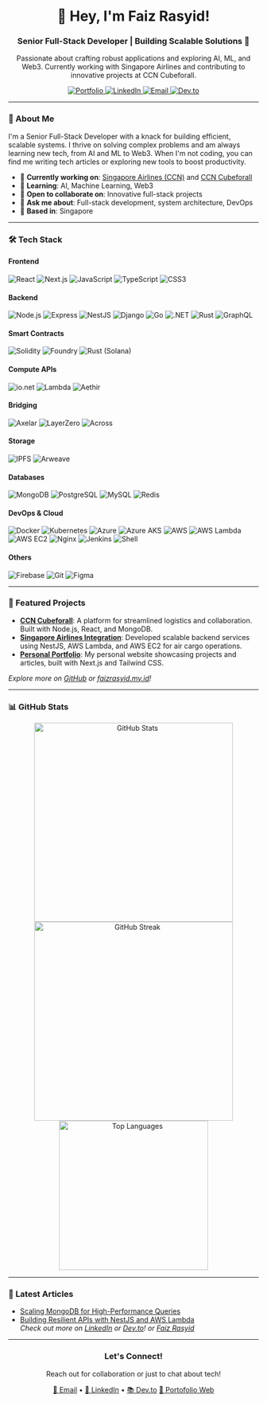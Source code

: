 <div align="center">
  <h1>👋 Hey, I'm Faiz Rasyid!</h1>
  <h3>Senior Full-Stack Developer | Building Scalable Solutions 🚀</h3>
  <p>Passionate about crafting robust applications and exploring AI, ML, and Web3. Currently working with Singapore Airlines and contributing to innovative projects at CCN Cubeforall.</p>

  <a href="https://faizrasyid.my.id">
    <img src="https://img.shields.io/badge/Portfolio-faizrasyid.xyz-blue?style=flat-square&logo=firefox" alt="Portfolio" />
  </a>
  <a href="https://www.linkedin.com/in/faiz-rasyid-l16/">
    <img src="https://img.shields.io/badge/LinkedIn-Faiz%20Rasyid-0A66C2?style=flat-square&logo=linkedin" alt="LinkedIn" />
  </a>
  <a href="mailto:faizrasyid456@gmail.com">
    <img src="https://img.shields.io/badge/Email-faizrasyid456@gmail.com-red?style=flat-square&logo=gmail" alt="Email" />
  </a>
  <a href="https://dev.to/faiz">
    <img src="https://img.shields.io/badge/Dev.to-Faiz-0A0A0A?style=flat-square&logo=dev.to" alt="Dev.to" />
  </a>
</div>

---

### 🌟 About Me
I'm a Senior Full-Stack Developer with a knack for building efficient, scalable systems. I thrive on solving complex problems and am always learning new tech, from AI and ML to Web3. When I'm not coding, you can find me writing tech articles or exploring new tools to boost productivity.

- 🔭 **Currently working on**: [Singapore Airlines (CCN)](https://www.siacargo.com) and [CCN Cubeforall](https://cubeforall.com)
- 🌱 **Learning**: AI, Machine Learning, Web3
- 👯 **Open to collaborate on**: Innovative full-stack projects
- 💬 **Ask me about**: Full-stack development, system architecture, DevOps
- 📍 **Based in**: Singapore

---

### 🛠️ Tech Stack
#### Frontend
![React](https://img.shields.io/badge/-React-61DAFB?style=flat-square&logo=react&logoColor=black)
![Next.js](https://img.shields.io/badge/-Next.js-000000?style=flat-square&logo=next.js)
![JavaScript](https://img.shields.io/badge/-JavaScript-F7DF1E?style=flat-square&logo=javascript)
![TypeScript](https://img.shields.io/badge/-TypeScript-3178C6?style=flat-square&logo=typescript)
![CSS3](https://img.shields.io/badge/-CSS3-1572B6?style=flat-square&logo=css3)

#### Backend
![Node.js](https://img.shields.io/badge/-Node.js-339933?style=flat-square&logo=node.js)
![Express](https://img.shields.io/badge/-Express-000000?style=flat-square&logo=express)
![NestJS](https://img.shields.io/badge/-NestJS-E0234E?style=flat-square&logo=nestjs)
![Django](https://img.shields.io/badge/-Django-092E20?style=flat-square&logo=django)
![Go](https://img.shields.io/badge/-Go-00ADD8?style=flat-square&logo=go)
![.NET](https://img.shields.io/badge/-.NET-512BD4?style=flat-square&logo=dotnet)
![Rust](https://img.shields.io/badge/-Rust-000000?style=flat-square&logo=rust)
![GraphQL](https://img.shields.io/badge/-GraphQL-E10098?style=flat-square&logo=graphql)

#### Smart Contracts
![Solidity](https://img.shields.io/badge/-Solidity-363636?style=flat-square&logo=solidity)
![Foundry](https://img.shields.io/badge/-Foundry-000000?style=flat-square&logo=ethereum)
![Rust (Solana)](https://img.shields.io/badge/-Rust%20(Solana)-000000?style=flat-square&logo=solana)

#### Compute APIs
![io.net](https://img.shields.io/badge/-io.net-000000?style=flat-square&logo=cloud)
![Lambda](https://img.shields.io/badge/-Lambda-FF9900?style=flat-square&logo=aws-lambda)
![Aethir](https://img.shields.io/badge/-Aethir-0A0A0A?style=flat-square&logo=cloud)

#### Bridging
![Axelar](https://img.shields.io/badge/-Axelar-000000?style=flat-square&logo=blockchaindotcom)
![LayerZero](https://img.shields.io/badge/-LayerZero-2B2D42?style=flat-square&logo=protocols)
![Across](https://img.shields.io/badge/-Across-3B82F6?style=flat-square&logo=ethereum)

#### Storage
![IPFS](https://img.shields.io/badge/-IPFS-65C2CB?style=flat-square&logo=ipfs)
![Arweave](https://img.shields.io/badge/-Arweave-222222?style=flat-square&logo=arweave)

#### Databases
![MongoDB](https://img.shields.io/badge/-MongoDB-47A248?style=flat-square&logo=mongodb)
![PostgreSQL](https://img.shields.io/badge/-PostgreSQL-336791?style=flat-square&logo=postgresql)
![MySQL](https://img.shields.io/badge/-MySQL-4479A1?style=flat-square&logo=mysql)
![Redis](https://img.shields.io/badge/-Redis-DC382D?style=flat-square&logo=redis)

#### DevOps & Cloud
![Docker](https://img.shields.io/badge/-Docker-2496ED?style=flat-square&logo=docker)
![Kubernetes](https://img.shields.io/badge/-Kubernetes-326CE5?style=flat-square&logo=kubernetes)
![Azure](https://img.shields.io/badge/-Azure-0089D6?style=flat-square&logo=microsoftazure)
![Azure AKS](https://img.shields.io/badge/-Azure%20AKS-0078D4?style=flat-square&logo=microsoftazure)
![AWS](https://img.shields.io/badge/-AWS-232F3E?style=flat-square&logo=amazonaws)
![AWS Lambda](https://img.shields.io/badge/-AWS%20Lambda-FF9900?style=flat-square&logo=aws-lambda)
![AWS EC2](https://img.shields.io/badge/-AWS%20EC2-FF9900?style=flat-square&logo=amazonaws)
![Nginx](https://img.shields.io/badge/-Nginx-009639?style=flat-square&logo=nginx)
![Jenkins](https://img.shields.io/badge/-Jenkins-D24939?style=flat-square&logo=jenkins)
![Shell](https://img.shields.io/badge/-Shell-4EAA25?style=flat-square&logo=gnu-bash)

#### Others
![Firebase](https://img.shields.io/badge/-Firebase-FFCA28?style=flat-square&logo=firebase)
![Git](https://img.shields.io/badge/-Git-F05032?style=flat-square&logo=git)
![Figma](https://img.shields.io/badge/-Figma-F24E1E?style=flat-square&logo=figma)

---

### 🚀 Featured Projects
- **[CCN Cubeforall](https://cubeforall.com)**: A platform for streamlined logistics and collaboration. Built with Node.js, React, and MongoDB.
- **[Singapore Airlines Integration](https://www.siacargo.com)**: Developed scalable backend services using NestJS, AWS Lambda, and AWS EC2 for air cargo operations.
- **[Personal Portfolio](https://faizrasyid.xyz)**: My personal website showcasing projects and articles, built with Next.js and Tailwind CSS.

*Explore more on [GitHub](https://github.com/unxpected7) or [faizrasyid.my.id](https://faizrasyid.my.id)!*

---

### 📊 GitHub Stats
<div align="center">
  <img src="https://github-readme-stats.vercel.app/api?username=unxpected7&show_icons=true&theme=dracula&hide_border=true" alt="GitHub Stats" width="400" />
  <img src="https://github-readme-streak-stats.herokuapp.com/?user=unxpected7&theme=dracula&hide_border=true" alt="GitHub Streak" width="400" />
</div>
<div align="center">
  <img src="https://github-readme-stats.vercel.app/api/top-langs?username=unxpected7&show_icons=true&locale=en&layout=compact&theme=dracula&hide_border=true" alt="Top Languages" width="300" />
</div>

---

### 📝 Latest Articles
- [Scaling MongoDB for High-Performance Queries](https://www.linkedin.com/in/faiz-rasyid-l16/)  
- [Building Resilient APIs with NestJS and AWS Lambda](https://dev.to/faiz)  
*Check out more on [LinkedIn](https://www.linkedin.com/in/faiz-rasyid-l16/) or [Dev.to](https://dev.to/faiz)! or [Faiz Rasyid](https://faizrasyid.my.id)*

---

<div align="center">
  <h3>Let's Connect!</h3>
  <p>Reach out for collaboration or just to chat about tech!</p>
  <a href="mailto:faizrasyid456@gmail.com">📧 Email</a> • 
  <a href="https://www.linkedin.com/in/faiz-rasyid-l16/">🔗 LinkedIn</a> • 
  <a href="https://dev.to/faiz">📚 Dev.to</a>
  <a href="https://faizrasyid.my.id">🔗 Portofolio Web</a>
</div>
